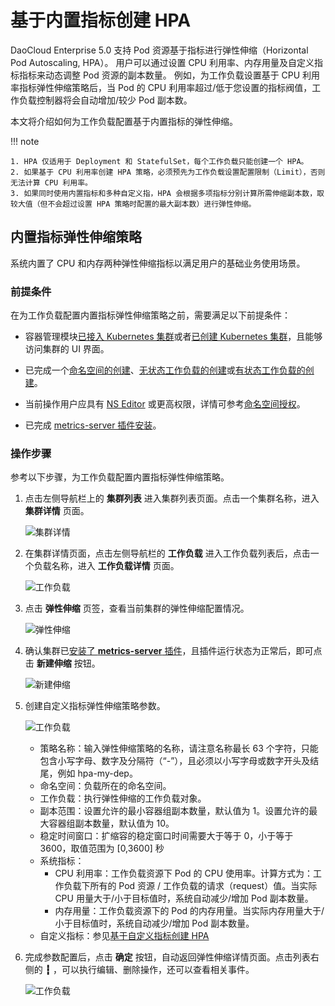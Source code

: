 # 基于内置指标创建 HPA

DaoCloud Enterprise 5.0 支持 Pod 资源基于指标进行弹性伸缩（Horizontal Pod Autoscaling, HPA）。
用户可以通过设置 CPU 利用率、内存用量及自定义指标指标来动态调整 Pod 资源的副本数量。
例如，为工作负载设置基于 CPU 利用率指标弹性伸缩策略后，当 Pod 的 CPU 利用率超过/低于您设置的指标阀值，工作负载控制器将会自动增加/较少 Pod 副本数。

本文将介绍如何为工作负载配置基于内置指标的弹性伸缩。

!!! note

    1. HPA 仅适用于 Deployment 和 StatefulSet，每个工作负载只能创建一个 HPA。
    2. 如果基于 CPU 利用率创建 HPA 策略，必须预先为工作负载设置配置限制（Limit），否则无法计算 CPU 利用率。
    3. 如果同时使用内置指标和多种自定义指，HPA 会根据多项指标分别计算所需伸缩副本数，取较大值（但不会超过设置 HPA 策略时配置的最大副本数）进行弹性伸缩。

## 内置指标弹性伸缩策略

系统内置了 CPU 和内存两种弹性伸缩指标以满足用户的基础业务使用场景。

### 前提条件

在为工作负载配置内置指标弹性伸缩策略之前，需要满足以下前提条件：

- 容器管理模块[已接入 Kubernetes 集群](../clusters/integrate-cluster.md)或者[已创建 Kubernetes 集群](../clusters/create-cluster.md)，且能够访问集群的 UI 界面。

- 已完成一个[命名空间的创建](../namespaces/createns.md)、[无状态工作负载的创建](../workloads/create-deployment.md)或[有状态工作负载的创建](../workloads/create-statefulset.md)。

- 当前操作用户应具有 [NS Editor](../permissions/permission-brief.md#ns-editor) 或更高权限，详情可参考[命名空间授权](../namespaces/createns.md)。

- 已完成 [metrics-server 插件安装](install-metrics-server.md)。

### 操作步骤

参考以下步骤，为工作负载配置内置指标弹性伸缩策略。

1. 点击左侧导航栏上的 __集群列表__ 进入集群列表页面。点击一个集群名称，进入 __集群详情__ 页面。

    ![集群详情](https://docs.daocloud.io/daocloud-docs-images/docs/kpanda/images/deploy01.png)

2. 在集群详情页面，点击左侧导航栏的 __工作负载__ 进入工作负载列表后，点击一个负载名称，进入 __工作负载详情__ 页面。

    ![工作负载](https://docs.daocloud.io/daocloud-docs-images/docs/kpanda/images/createScale.png)

3. 点击 __弹性伸缩__ 页签，查看当前集群的弹性伸缩配置情况。

    ![弹性伸缩](https://docs.daocloud.io/daocloud-docs-images/docs/kpanda/images/createScale02.png)

4. 确认集群已[安装了 __metrics-server__ 插件](install-metrics-server.md)，且插件运行状态为正常后，即可点击 __新建伸缩__ 按钮。

    ![新建伸缩](https://docs.daocloud.io/daocloud-docs-images/docs/kpanda/images/createScale07.png)

5. 创建自定义指标弹性伸缩策略参数。

    ![工作负载](https://docs.daocloud.io/daocloud-docs-images/docs/kpanda/images/createScale08.png)

    - 策略名称：输入弹性伸缩策略的名称，请注意名称最长 63 个字符，只能包含小写字母、数字及分隔符（“-”），且必须以小写字母或数字开头及结尾，例如 hpa-my-dep。
    - 命名空间：负载所在的命名空间。
    - 工作负载：执行弹性伸缩的工作负载对象。
    - 副本范围：设置允许的最小容器组副本数量，默认值为 1。设置允许的最大容器组副本数量，默认值为 10。
    - 稳定时间窗口：扩缩容的稳定窗口时间需要大于等于 0，小于等于 3600，取值范围为 [0,3600] 秒
    - 系统指标：
        - CPU 利用率：工作负载资源下 Pod 的 CPU 使用率。计算方式为：工作负载下所有的 Pod 资源 / 工作负载的请求（request）值。当实际 CPU 用量大于/小于目标值时，系统自动减少/增加 Pod 副本数量。
        - 内存用量：工作负载资源下的 Pod 的内存用量。当实际内存用量大于/小于目标值时，系统自动减少/增加 Pod 副本数量。
    - 自定义指标：参见[基于自定义指标创建 HPA](./custom-hpa.md)

6. 完成参数配置后，点击 __确定__ 按钮，自动返回弹性伸缩详情页面。点击列表右侧的 __┇__ ，可以执行编辑、删除操作，还可以查看相关事件。

    ![工作负载](https://docs.daocloud.io/daocloud-docs-images/docs/kpanda/images/createScale09.png)